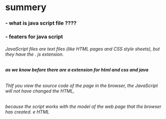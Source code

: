 # summery
### - what is java script file ????
### - featers for java script
######  JavaScript files are text files (like HTML pages and CSS style sheets), but they have the . js extension. 
###### ***as we know before there are a extension for html and css and java*** 
###### ThIf you view the source code of the page in the browser, the JavaScript will not have changed the HTML,
###### because the script works with the model of the web page that the browser has created. e HTML <script> element is used in HTML pages to tell the browser to load the JavaScript file
  ****when you coping any code  be attention for the formate****
  **this is for today i hope you will take benefite**
  ###### **joudi awameh...**
